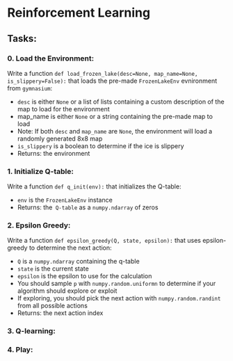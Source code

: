 # Reinforcement Learning

## Tasks:

### 0. Load the Environment:
Write a function ``def load_frozen_lake(desc=None, map_name=None, is_slippery=False):`` that loads the pre-made ``FrozenLakeEnv`` evnironment from ``gymnasium``:

- ````desc```` is either ``None`` or a list of lists containing a custom description of the map to load for the environment
- map_name is either ``None`` or a string containing the pre-made map to load
- Note: If both ``desc`` and ``map_name`` are ``None``, the environment will load a randomly generated 8x8 map
- ``is_slippery`` is a boolean to determine if the ice is slippery
- Returns: the environment

### 1. Initialize Q-table:
Write a function ``def q_init(env):`` that initializes the Q-table:

- ``env`` is the ``FrozenLakeEnv`` instance
- Returns: the`` Q-table`` as a ``numpy.ndarray`` of zeros

### 2. Epsilon Greedy:
Write a function ``def epsilon_greedy(Q, state, epsilon):`` that uses epsilon-greedy to determine the next action:

- ``Q`` is a ``numpy.ndarray`` containing the q-table
- ``state`` is the current state
- ``epsilon`` is the epsilon to use for the calculation
- You should sample ``p`` with ``numpy.random.uniformn`` to determine if your algorithm should explore or exploit
- If exploring, you should pick the next action with ``numpy.random.randint`` from all possible actions
- Returns: the next action index

### 3. Q-learning:
### 4. Play: